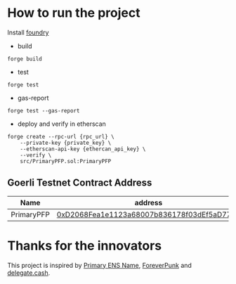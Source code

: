# How to run the project
Install [foundry](https://book.getfoundry.sh/)

- build
```
forge build
```

- test
```
forge test 
```

- gas-report
```
forge test --gas-report
```

- deploy and verify in etherscan
```
forge create --rpc-url {rpc_url} \
    --private-key {private_key} \
    --etherscan-api-key {ethercan_api_key} \
    --verify \
    src/PrimaryPFP.sol:PrimaryPFP
```

## Goerli Testnet Contract Address

| Name | address |
| --- | --- |
| PrimaryPFP | [0xD2068Fea1e1123a68007b836178f03dEf5aD7717](https://goerli.etherscan.io/address/0xD2068Fea1e1123a68007b836178f03dEf5aD7717) |

# Thanks for the innovators
This project is inspired by [Primary ENS Name](https://app.ens.domains/faq#what-is-a-primary-ens-name-record), [ForeverPunk](https://twitter.com/foreverpunksnft) and [delegate.cash](https://delegate.cash).
